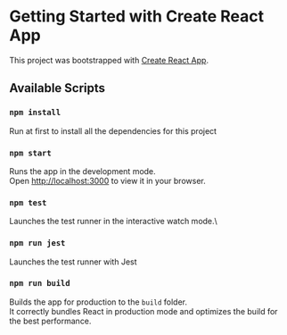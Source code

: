 # Getting Started with Create React App

This project was bootstrapped with [Create React App](https://github.com/facebook/create-react-app).

## Available Scripts

### `npm install`

Run at first to install all the dependencies for this project

### `npm start`

Runs the app in the development mode.\
Open [http://localhost:3000](http://localhost:3000) to view it in your browser.


### `npm test`

Launches the test runner in the interactive watch mode.\

### `npm run jest`

Launches the test runner with Jest

### `npm run build`

Builds the app for production to the `build` folder.\
It correctly bundles React in production mode and optimizes the build for the best performance.
